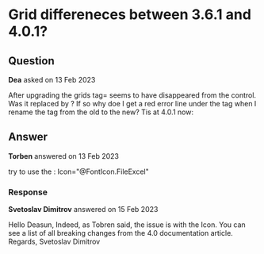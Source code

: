 # Grid differeneces between 3.6.1 and 4.0.1?

## Question

**Dea** asked on 13 Feb 2023

After upgrading the grids tag=<GridToolBar> seems to have disappeared from the control. Was it replaced by <GridToolBarTemplate>? If so why doe I get a red error line under the tag when I rename the tag from the old to the new? Tis at 4.0.1 now:

## Answer

**Torben** answered on 13 Feb 2023

try to use the : Icon="@FontIcon.FileExcel"

### Response

**Svetoslav Dimitrov** answered on 15 Feb 2023

Hello Deasun, Indeed, as Tobren said, the issue is with the Icon. You can see a list of all breaking changes from the 4.0 documentation article. Regards, Svetoslav Dimitrov
